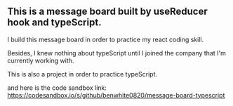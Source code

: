 ## This is a message board built by useReducer hook and typeScript.

I build this message board in order to practice my react coding skill.

Besides, I knew nothing about typeScript until I joined the company that I'm currently working with.

This is also a project in order to practice typeScript.

and here is the code sandbox link:
https://codesandbox.io/s/github/benwhite0820/message-board-typescript
